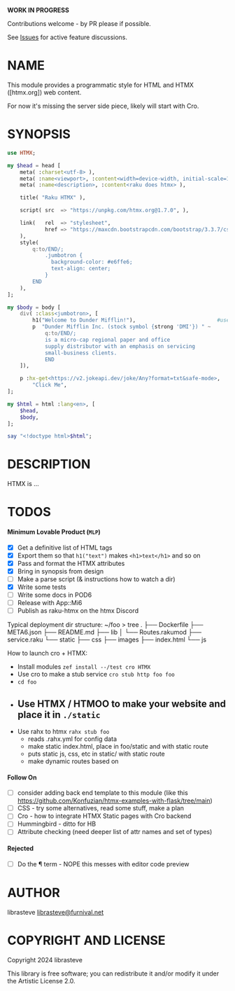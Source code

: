 **WORK IN PROGRESS**

Contributions welcome - by PR please if possible.

See [Issues](https://github.com/librasteve/raku-HTMX/issues/1) for active feature discussions.

NAME
====

This module provides a programmatic style for HTML and HTMX ([htmx.org]) web content.

For now it's missing the server side piece, likely will start with Cro.

SYNOPSIS
========

```raku
use HTMX;

my $head = head [
    meta( :charset<utf-8> ),
    meta( :name<viewport>, :content<width=device-width, initial-scale=1> ),
    meta( :name<description>, :content<raku does htmx> ),

    title( "Raku HTMX" ),

    script( src  => "https://unpkg.com/htmx.org@1.7.0", ),

    link(   rel  => "stylesheet",
            href => "https://maxcdn.bootstrapcdn.com/bootstrap/3.3.7/css/bootstrap.min.css",
    ),
    style(
        q:to/END/;
            .jumbotron {
              background-color: #e6ffe6;
              text-align: center;
            }
        END
    ),
];

my $body = body [
    div( :class<jumbotron>, [
        h1("Welcome to Dunder Mifflin!"),                          #use parens to stop <h1> slurping <p>
        p  "Dunder Mifflin Inc. (stock symbol {strong 'DMI'}) " ~
            q:to/END/;
            is a micro-cap regional paper and office
            supply distributor with an emphasis on servicing
            small-business clients.
            END
    ]),

    p :hx-get<https://v2.jokeapi.dev/joke/Any?format=txt&safe-mode>,
        "Click Me",
];

my $html = html :lang<en>, [
    $head,
    $body,
];

say "<!doctype html>$html";
```

DESCRIPTION
===========

HTMX is ...

TODOS
=====

#### Minimum Lovable Product (`MLP`)

- [x] Get a definitive list of HTML tags
- [x] Export them so that `h1("text")` makes `<h1>text</h1>` and so on
- [x] Pass and format the HTMX attributes
- [x] Bring in synopsis from design
- [ ] Make a parse script (& instructions how to watch a dir)
- [x] Write some tests
- [ ] Write some docs in POD6
- [ ] Release with App::Mi6
- [ ] Publish as raku-htmx on the htmx Discord

Typical deployment dir structure:
~/foo > tree
.
├── Dockerfile
├── META6.json
├── README.md
├── lib
│   └── Routes.rakumod
├── service.raku
└── static
    ├── css
    ├── images
    ├── index.html
    └── js


How to launch cro + HTMX:
- Install modules `zef install --/test cro HTMX`
- Use cro to make a stub service `cro stub http foo foo`
- `cd foo`
- Use HTMX / HTMOO to make your website and place it in `./static`
  -  
- Use rahx to htmx `rahx stub foo`
  - reads .rahx.yml for config data
  - make static index.html, place in foo/static and with static route
  - puts static js, css, etc in static/ with static route
  - make dynamic routes based on 


#### Follow On

- [ ] consider adding back end template to this module (like this https://github.com/Konfuzian/htmx-examples-with-flask/tree/main)
- [ ] CSS - try some alternatives, read some stuff, make a plan
- [ ] Cro - how to integrate HTMX Static pages with Cro backend
- [ ] Hummingbird - ditto for HB
- [ ] Attribute checking (need deeper list of attr names and set of types)

#### Rejected
- [ ] Do the ¶ term - NOPE this messes with editor code preview


AUTHOR
======

librasteve <librasteve@furnival.net>

COPYRIGHT AND LICENSE
=====================

Copyright 2024 librasteve

This library is free software; you can redistribute it and/or modify it under the Artistic License 2.0.

